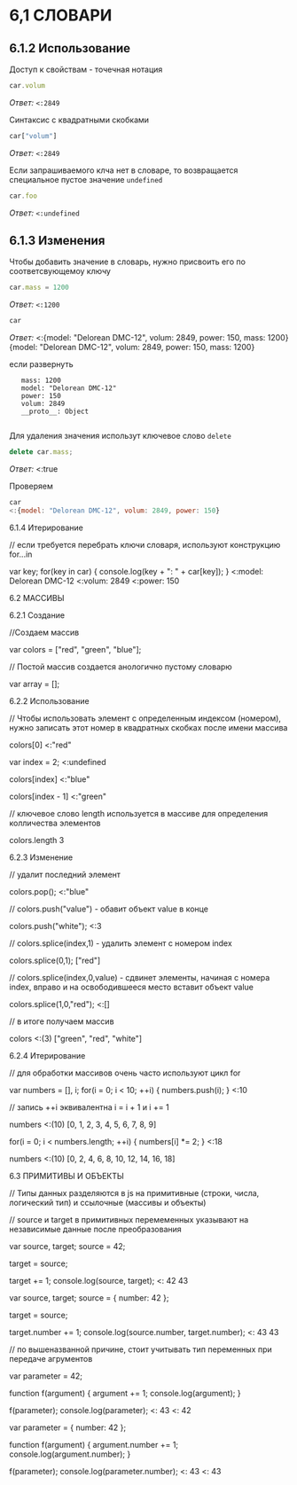 # 6,1 СЛОВАРИ

## 6.1.2 Использование

Доступ к свойствам - точечная нотация

```js
car.volum
```
*Ответ:* `<:2849`

Синтаксис с квадратными скобками

```js
car["volum"]
```
*Ответ:* `<:2849`

Если запрашиваемого клча нет в словаре, то возвращается специальное пустое значение `undefined`

```js
car.foo
```
*Ответ:* `<:undefined`


## 6.1.3 Изменения

Чтобы добавить значение в словарь, нужно присвоить его по соответсвующемоу ключу

```js
car.mass = 1200
```
*Ответ:* `<:1200`

```js
car
```
*Ответ:* <:{model: "Delorean DMC-12", volum: 2849, power: 150, mass: 1200}{model: "Delorean DMC-12", volum: 2849, power: 150, mass: 1200}

если развернуть

```JS  
   mass: 1200
   model: "Delorean DMC-12"
   power: 150
   volum: 2849
   __proto__: Object
   
```
  
Для удаления значения использут ключевое слово `delete`

```js
delete car.mass;
```
*Ответ:* <:true

Проверяем

```js
car
<:{model: "Delorean DMC-12", volum: 2849, power: 150}
```


6.1.4 Итерирование

// если требуется перебрать ключи словаря, используют конструкцию for...in

var key;
for(key in car) {
    console.log(key + ": " + car[key]);
}
<:model: Delorean DMC-12
<:volum: 2849
<:power: 150



6.2 МАССИВЫ

6.2.1 Создание

//Создаем массив

var colors = ["red", "green", "blue"];

// Постой массив создается анологично пустому словарю

var array = [];

6.2.2 Использование

// Чтобы использовать элемент с определенным индексом (номером), нужно записать этот номер в квадратных скобках после имени массива

colors[0]
<:"red"

var index = 2;
<:undefined

colors[index]
<:"blue"

colors[index - 1]
<:"green"

// ключевое слово length используется в массиве для определения колличества элементов 

colors.length
3


6.2.3 Изменение

// удалит последний элемент

colors.pop();
<:"blue"

// colors.push("value") - обавит объект value в конце

colors.push("white");
<:3

// colors.splice(index,1) - удалить элемент с номером index

colors.splice(0,1);
["red"]

// colors.splice(index,0,value) - сдвинет элементы, начиная с номера index, вправо и на освободившееся место вставит объект value

colors.splice(1,0,"red");
<:[]

// в итоге получаем массив

colors
<:(3) ["green", "red", "white"]


6.2.4 Итерирование

// для обработки массивов очень часто используют цикл for

var numbers = [], i;
for(i = 0; i < 10; ++i) {
    numbers.push(i);
}
<:10

// запись ++i эквивалентна i = i + 1 и  i += 1

numbers
<:(10) [0, 1, 2, 3, 4, 5, 6, 7, 8, 9]

for(i = 0; i < numbers.length; ++i) {
    numbers[i] *= 2;
}
<:18

numbers
<:(10) [0, 2, 4, 6, 8, 10, 12, 14, 16, 18]


6.3 ПРИМИТИВЫ И ОБЪЕКТЫ

// Типы данных разделяются в js на примитивные (строки, числа, логический тип) и ссылочные (массивы и объекты)

// source и target в примитивных перемеменных указывают на независимые данные после преобразования

var source, target;
source = 42;

target = source;

target += 1;
console.log(source, target);
<: 42 43


var source, target;
source = { number: 42 };

target = source;

target.number += 1;
console.log(source.number, target.number);
<: 43 43


// по вышеназванной причине, стоит учитывать тип переменных при передаче агрументов


var parameter = 42;

function f(argument) {
    argument += 1;
    console.log(argument);
}

f(parameter);
console.log(parameter);
<: 43
<: 42


var parameter = { number: 42 };

function f(argument) {
    argument.number += 1;
    console.log(argument.number);
}

f(parameter);
console.log(parameter.number);
<: 43
<: 43

